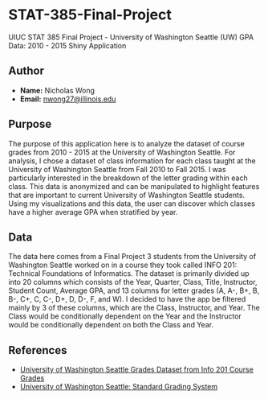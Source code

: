 # STAT-385-Final-Project
UIUC STAT 385 Final Project - University of Washington Seattle (UW) GPA Data: 2010 - 2015 Shiny Application

## Author

- **Name:** Nicholas Wong
- **Email:** nwong27@illinois.edu

## Purpose

The purpose of this application here is to analyze the dataset of course grades from 2010 - 2015 at the University of Washington Seattle. For analysis, I chose a dataset of class information for each class taught at the University of Washington Seattle from Fall 2010 to Fall 2015. I was particularly interested in the breakdown of the letter grading within each class. This data is anonymized and can be manipulated to highlight features that are important to current University of Washington Seattle students. Using my visualizations and this data, the user can discover which classes have a higher average GPA when stratified by year.

## Data

The data here comes from a Final Project 3 students from the University of Washington Seattle worked on in a course they took called INFO 201: Technical Foundations of Informatics. The dataset is primarily divided up into 20 columns which consists of the Year, Quarter, Class, Title, Instructor, Student Count, Average GPA, and 13 columns for letter grades (A, A-, B+, B, B-, C+, C, C-, D+, D, D-, F, and W). I decided to have the app be filtered mainly by 3 of these columns, which are the Class, Instructor, and Year. The Class would be conditionally dependent on the Year and the Instructor would be conditionally dependent on both the Class and Year.

## References
- [University of Washington Seattle Grades Dataset from Info 201 Course Grades](https://github.com/joshkeating/info-201-coursegrades/)
- [University of Washington Seattle: Standard Grading System](https://www.washington.edu/students/gencat/front/Grading_Sys.html/)
